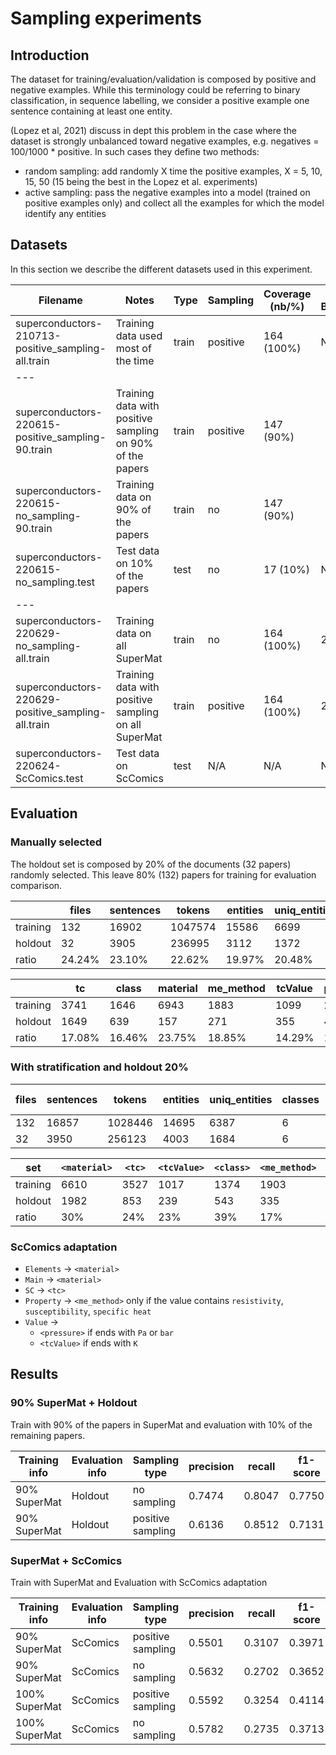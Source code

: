 # Sampling experiments 

## Introduction

The dataset for training/evaluation/validation is composed by positive and negative examples. 
While this terminology could be referring to binary classification, in sequence labelling, we consider a positive example one sentence containing at least one entity. 

(Lopez et al, 2021) discuss in dept this problem in the case where the dataset is strongly unbalanced toward negative examples, e.g. negatives = 100/1000 * positive. 
In such cases they define two methods: 
 - random sampling: add randomly X time the positive examples, X = 5, 10, 15, 50 (15 being the best in the Lopez et al. experiments)
 - active sampling: pass the negative examples into a model (trained on positive examples only) and collect all the examples for which the model identify any entities

## Datasets

In this section we describe the different datasets used in this experiment. 

| Filename                                           | Notes                                                     | Type  | Sampling | Coverage (nb/%) | Job nb training BidLSTM_CRF_FEATURES |
|----------------------------------------------------|-----------------------------------------------------------|-------|----------|-----------------|--------------------------------------|
| superconductors-210713-positive_sampling-all.train | Training data used most of the time                       | train | positive | 164 (100%)      | N/A                                  |
| ---                                                |
| superconductors-220615-positive_sampling-90.train  | Training data with positive sampling on 90% of the papers | train | positive | 147 (90%)       |
| superconductors-220615-no_sampling-90.train        | Training data on 90% of the papers                        | train | no       | 147 (90%)       |
| superconductors-220615-no_sampling.test            | Test data on 10% of the papers                            | test  | no       | 17 (10%)        | N/A                                  |
| ---                                                |
| superconductors-220629-no_sampling-all.train       | Training data on all SuperMat                             | train | no       | 164 (100%)      | 24630                                |
| superconductors-220629-positive_sampling-all.train | Training data with positive sampling on all SuperMat      | train | positive | 164 (100%)      | 24632                                | 
| superconductors-220624-ScComics.test               | Test data on ScComics                                     | test  | N/A      | N/A             | N/A                                  |


## Evaluation

### Manually selected 

The holdout set is composed by 20% of the documents (32 papers) randomly selected.
This leave 80% (132) papers for training for evaluation comparison.

|          | files  | sentences  | tokens  | entities  | uniq_entities  | classes  | positive_examples  | negative_examples  |
|----------|--------|------------|---------|-----------|----------------|----------|--------------------|--------------------|
| training | 132    | 16902      | 1047574 | 15586     | 6699           | 6        | 8380               | 8522               |
| holdout  | 32     | 3905       | 236995  | 3112      | 1372           | 6        | 1776               | 2129               |
| ratio    | 24.24% | 23.10%     | 22.62%  | 19.97%    | 20.48%         | 100.00%  | 21.19%             | 24.98%             |



|          | tc     | class  | material  | me_method  | tcValue  | pressure  |
|----------|--------|--------|-----------|------------|----------|-----------|
| training | 3741   | 1646   | 6943      | 1883       | 1099     | 274       |
| holdout  | 1649   | 639    | 157       | 271        | 355      | 41        |
| ratio    | 17.08% | 16.46% | 23.75%    | 18.85%     | 14.29%   | 14.96%    |


### With stratification and holdout 20%

| files | sentences | tokens  | entities | uniq_entities | classes | positive examples | negative examples |
|-------|-----------|---------|----------|---------------|---------|-------------------|-------------------|
| 132   | 16857     | 1028446 | 14695    | 6387          | 6       | 8033              | 8824              | 
| 32    | 3950      | 256123  | 4003     | 1684          | 6       | 2123              | 1827              |

| set      | `<material>` | `<tc>` | `<tcValue>` | `<class>` | `<me_method>` | `<pressure>` |
|----------|--------------|--------|-------------|-----------|---------------|--------------|
| training | 6610         | 3527   | 1017        | 1374      | 1903          | 264          |
| holdout  | 1982         | 853    | 239         | 543       | 335           | 51           |
| ratio    | 30%          | 24%    | 23%         | 39%       | 17%           | 20%          |


### ScComics adaptation

- `Elements` -> `<material>`
- `Main` -> `<material>`
- `SC` -> `<tc>` 
- `Property` -> `<me_method>` only if the value contains `resistivity`, `susceptibility`, `specific heat`
- `Value` -> 
  - `<pressure>` if ends with `Pa` or `bar`
  - `<tcValue>` if ends with `K` 


## Results

### 90% SuperMat + Holdout
Train with 90% of the papers in SuperMat and evaluation with 10% of the remaining papers. 

| Training info | Evaluation info | Sampling type     | precision  | recall    | f1-score | 
|---------------|-----------------|-------------------|------------|-----------|----------|
| 90% SuperMat  | Holdout         | no sampling       | 0.7474     | 0.8047    | 0.7750   |
| 90% SuperMat  | Holdout         | positive sampling | 0.6136     | 0.8512    | 0.7131   |


### SuperMat + ScComics
Train with SuperMat and Evaluation with ScComics adaptation 

| Training info | Evaluation info | Sampling type     | precision | recall | f1-score | 
|---------------|-----------------|-------------------|-----------|--------|----------|
| 90% SuperMat  | ScComics        | positive sampling | 0.5501    | 0.3107 | 0.3971   |
| 90% SuperMat  | ScComics        | no sampling       | 0.5632    | 0.2702 | 0.3652   |
| 100% SuperMat | ScComics        | positive sampling | 0.5592    | 0.3254 | 0.4114   |
| 100% SuperMat | ScComics        | no sampling       | 0.5782    | 0.2735 | 0.3713   |



